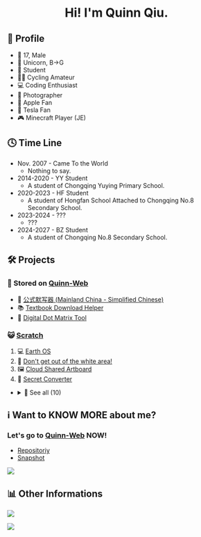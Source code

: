 <h1 align=center>Hi! I'm Quinn Qiu.</h1>

## 🤣 Profile

- 👨 17, Male
- 🦄 Unicorn, B→G
- 🏫 Student
- 🚴‍♂️ Cycling Amateur
- 💻 Coding Enthusiast
- 🌅 Photographer
- 📱 Apple Fan
- 🚙 Tesla Fan
- 🎮 Minecraft Player (JE)

## 🕓 Time Line

- Nov. 2007 - Came To the World
    - Nothing to say.
- 2014-2020 - YY Student
    - A student of Chongqing Yuying Primary School.
- 2020-2023 - HF Student
    - A student of Hongfan School Attached to Chongqing No.8 Secondary School.
- 2023-2024 - ???
    - ???
- 2024-2027 - BZ Student
    - A student of Chongqing No.8 Secondary School.

## 🛠️ Projects

### 💾 Stored on <a href="https://quinn0823.github.io/projects.html" target="_blank">Quinn-Web</a>

- 📝 <a href="https://quinn0823.github.io/projects/公式默写器.html" target="_blank">公式默写器 (Mainland China - Simplified Chinese)</a>
- 📚 <a href="https://quinn0823.github.io/projects/tdh/" target="_blank">Textbook Download Helper</a>
- 🔢 <a href="https://quinn0823.github.io/projects/ddmt/" target="_blank">Digital Dot Matrix Tool</a>


### 😺 <a href="https://scratch.mit.edu/" target="_blank">Scratch</a>

1. 💻 <a href="https://scratch.mit.edu/projects/413381564" target="_blank">Earth OS</a>
2. 🔲 <a href="https://scratch.mit.edu/projects/416589271" target="_blank">Don't get out of the white area!</a>
3. 🖼️ <a href="https://scratch.mit.edu/projects/417509515" target="_blank">Cloud Shared Artboard</a>
4. 🔐 <a href="https://scratch.mit.edu/projects/380777230" target="_blank">Secret Converter</a>

- <details>
    <summary>👀 See all (10)</summary>

    - 🖥️ OS (2)
        - 💻 <a href="https://scratch.mit.edu/projects/413381564" target="_blank">Earth OS</a>
        - 🛠️ <a href="https://scratch.mit.edu/projects/410305536" target="_blank">Earth OS ʙᴇᴛᴀ</a>

    - 🎮 Games(3) 
        - 🔲 <a href="https://scratch.mit.edu/projects/416589271" target="_blank">Don't get out of the white area!</a>
        - 💃 <a href="https://scratch.mit.edu/projects/414137279" target="_blank">Don't move!</a>
        - 🔇 <a href="https://scratch.mit.edu/projects/415955109/" target="_blank">Don't make a sound!</a>

    - 🎨 Arts (1)
        - 🖼️ <a href="https://scratch.mit.edu/projects/417509515" target="_blank">Cloud Shared Artboard</a>

    - 🎶 Songs (1)
        - 🔢 <a href="https://scratch.mit.edu/projects/410036839" target="_blank">3.14 - A Song Of π (2500 Decimal Places)</a>

    - 🏃🏻‍♂️ Animations (1)
        - 🌄 <a href="https://scratch.mit.edu/projects/410051645" target="_blank">4 Seasons</a>

    - 🔨 Tools (1)
        - 🔐 <a href="https://scratch.mit.edu/projects/380777230" target="_blank">Secret Converter</a>

    - 📔 Tutorials (1)
        - 😎 <a href="https://scratch.mit.edu/projects/419850174" target="_blank">Emojis That Can Be Used On Scratch</a>

</details>

## ℹ️ Want to KNOW MORE about me?

### Let's go to <a href="https://quinn0823.github.io/" target="_blank">Quinn-Web</a> NOW!

- <a href="https://github.com/Quinn0823/quinn0823.github.io" target="_blank">Repositoriy</a>
- <a href="https://quinn0823.github.io/website.html" target="_blank">Snapshot</a>

[![](https://github-readme-stats.vercel.app/api/pin/?username=quinn0823&repo=quinn0823.github.io&show_owner=true&title_color=6699cc&text_color=000000&icon_color=6699cc&border_color=6699cc&bg_color=ffffff#gh-light-mode-only)](https://github.com/quinn0823/quinn0823.github.io/)

<!-- [![](https://github-readme-stats.vercel.app/api/pin/?username=quinn0823&repo=quinn0823.github.io&show_owner=true&title_color=fff&text_color=fff&icon_color=99ccff&border_color=99ccff&bg_color=6699cc#gh-dark-mode-only)](https://github.com/quinn0823/quinn0823.github.io/) -->

## 📊 Other Informations

![](https://github-readme-stats.vercel.app/api?username=Quinn0823&count_private=true&show_icons=true&rank_icon=percentile&text_bold=false&title_color=6699cc&text_color=000000&icon_color=6699cc&border_color=6699cc&bg_color=ffffff#gh-light-mode-only)

<!-- ![](https://github-readme-stats.vercel.app/api?username=Quinn0823&count_private=true&show_icons=true&rank_icon=percentile&text_bold=false&title_color=ffffff&text_color=ffffff&icon_color=99ccff&border_color=99ccff&bg_color=6699cc#gh-dark-mode-only) -->


![](https://github-readme-stats.vercel.app/api/top-langs/?username=quinn0823&title_color=6699cc&text_color=000000&icon_color=6699cc&border_color=6699cc&bg_color=ffffff#gh-light-mode-only)

<!-- ![](https://github-readme-stats.vercel.app/api/top-langs/?username=quinn0823&title_color=fff&text_color=fff&border_color=99ccff&bg_color=6699cc#gh-dark-mode-only) -->


<!--
**Quinn0823/Quinn0823** is a ✨ _special_ ✨ repository because its `README.md` (this file) appears on your GitHub profile.

### Hi there 👋

- 🔭 I’m currently working on ...
- 🌱 I’m currently learning ...
- 👯 I’m looking to collaborate on ...
- 🤔 I’m looking for help with ...
- 💬 Ask me about ...
- 📫 How to reach me: ...
- 😄 Pronouns: ...
- ⚡ Fun fact: ...
  -->
